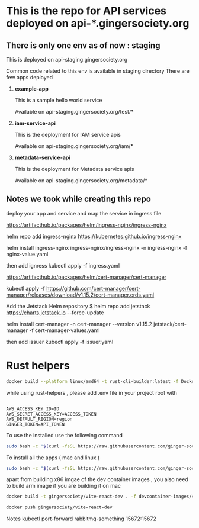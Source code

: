 # This is the repo for API services deployed on api-*.gingersociety.org


## There is only one env as of now : staging

This is deployed on api-staging.gingersociety.org

Common code related to this env is available in staging directory
There are few apps deployed

1. **example-app**

    This is a sample hello world service

    Available on api-staging.gingersociety.org/test/*
2. **iam-service-api**

    This is the deployment for IAM service apis

    Available on api-staging.gingersociety.org/iam/*
3. **metadata-service-api**

    This is the deployment for Metadata service apis

    Available on api-staging.gingersociety.org/metadata/*


## Notes we took while creating this repo

deploy your app and service and map the service in ingress file

https://artifacthub.io/packages/helm/ingress-nginx/ingress-nginx

helm repo add ingress-nginx https://kubernetes.github.io/ingress-nginx


helm install ingress-nginx ingress-nginx/ingress-nginx -n ingress-nginx -f nginx-value.yaml 

then add ignress
kubectl apply -f ingress.yaml


https://artifacthub.io/packages/helm/cert-manager/cert-manager

kubectl apply -f https://github.com/cert-manager/cert-manager/releases/download/v1.15.2/cert-manager.crds.yaml

Add the Jetstack Helm repository
$ helm repo add jetstack https://charts.jetstack.io --force-update

helm install cert-manager -n cert-manager --version v1.15.2 jetstack/cert-manager -f cert-manager-values.yaml

then add issuer
kubectl apply -f issuer.yaml


# Rust helpers

```sh
docker build --platform linux/amd64 -t rust-cli-builder:latest -f Dockerfile.build  .

```

while using rust-helpers , please add .env file in your project root with 

```env

AWS_ACCESS_KEY_ID=ID
AWS_SECRET_ACCESS_KEY=ACCESS_TOKEN
AWS_DEFAULT_REGION=region
GINGER_TOKEN=API_TOKEN

```

To use the installed use the following command

```sh
sudo bash -c "$(curl -fsSL https://raw.githubusercontent.com/ginger-society/infra-as-code-repo/main/rust-helpers/installer.sh)" -- ginger-society/ginger-connector:latest
```
To install all the apps ( mac and linux )

```sh
sudo bash -c "$(curl -fsSL https://raw.githubusercontent.com/ginger-society/infra-as-code-repo/main/rust-helpers/install-all-clis.sh)"

```

apart from building x86 imgae of the dev container images , you also need to build arm image if you are building it on mac

```sh
docker build -t gingersociety/vite-react-dev . -f devcontainer-images/vite-react/Dockerfile.dev

```

```sh
docker push gingersociety/vite-react-dev

```


Notes
kubectl port-forward rabbitmq-something 15672:15672
